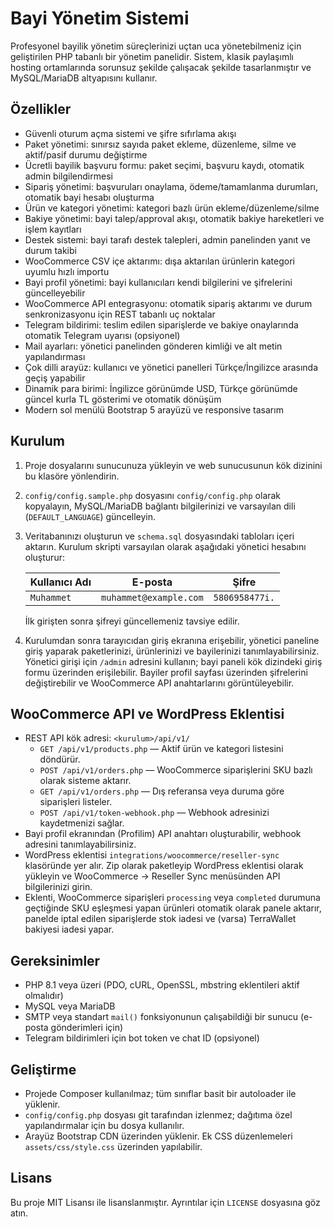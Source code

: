 # Bayi Yönetim Sistemi

Profesyonel bayilik yönetim süreçlerinizi uçtan uca yönetebilmeniz için geliştirilen PHP tabanlı bir yönetim panelidir. Sistem, klasik paylaşımlı hosting ortamlarında sorunsuz şekilde çalışacak şekilde tasarlanmıştır ve MySQL/MariaDB altyapısını kullanır.

## Özellikler
- Güvenli oturum açma sistemi ve şifre sıfırlama akışı
- Paket yönetimi: sınırsız sayıda paket ekleme, düzenleme, silme ve aktif/pasif durumu değiştirme
- Ücretli bayilik başvuru formu: paket seçimi, başvuru kaydı, otomatik admin bilgilendirmesi
- Sipariş yönetimi: başvuruları onaylama, ödeme/tamamlanma durumları, otomatik bayi hesabı oluşturma
- Ürün ve kategori yönetimi: kategori bazlı ürün ekleme/düzenleme/silme
- Bakiye yönetimi: bayi talep/approval akışı, otomatik bakiye hareketleri ve işlem kayıtları
- Destek sistemi: bayi tarafı destek talepleri, admin panelinden yanıt ve durum takibi
- WooCommerce CSV içe aktarımı: dışa aktarılan ürünlerin kategori uyumlu hızlı importu
- Bayi profil yönetimi: bayi kullanıcıları kendi bilgilerini ve şifrelerini güncelleyebilir
- WooCommerce API entegrasyonu: otomatik sipariş aktarımı ve durum senkronizasyonu için REST tabanlı uç noktalar
- Telegram bildirimi: teslim edilen siparişlerde ve bakiye onaylarında otomatik Telegram uyarısı (opsiyonel)
- Mail ayarları: yönetici panelinden gönderen kimliği ve alt metin yapılandırması
- Çok dilli arayüz: kullanıcı ve yönetici panelleri Türkçe/İngilizce arasında geçiş yapabilir
- Dinamik para birimi: İngilizce görünümde USD, Türkçe görünümde güncel kurla TL gösterimi ve otomatik dönüşüm
- Modern sol menülü Bootstrap 5 arayüzü ve responsive tasarım

## Kurulum
1. Proje dosyalarını sunucunuza yükleyin ve web sunucusunun kök dizinini bu klasöre yönlendirin.
2. `config/config.sample.php` dosyasını `config/config.php` olarak kopyalayın, MySQL/MariaDB bağlantı bilgilerinizi ve varsayılan dili (`DEFAULT_LANGUAGE`) güncelleyin.
3. Veritabanınızı oluşturun ve `schema.sql` dosyasındaki tabloları içeri aktarın. Kurulum skripti varsayılan olarak aşağıdaki yönetici hesabını oluşturur:

   | Kullanıcı Adı | E-posta                | Şifre          |
   |---------------|------------------------|----------------|
   | `Muhammet`    | `muhammet@example.com` | `5806958477i.` |

   İlk girişten sonra şifreyi güncellemeniz tavsiye edilir.
4. Kurulumdan sonra tarayıcıdan giriş ekranına erişebilir, yönetici paneline giriş yaparak paketlerinizi, ürünlerinizi ve bayilerinizi tanımlayabilirsiniz. Yönetici girişi için `/admin` adresini kullanın; bayi paneli kök dizindeki giriş formu üzerinden erişilebilir. Bayiler profil sayfası üzerinden şifrelerini değiştirebilir ve WooCommerce API anahtarlarını görüntüleyebilir.

## WooCommerce API ve WordPress Eklentisi

- REST API kök adresi: `<kurulum>/api/v1/`
    - `GET /api/v1/products.php` — Aktif ürün ve kategori listesini döndürür.
    - `POST /api/v1/orders.php` — WooCommerce siparişlerini SKU bazlı olarak sisteme aktarır.
    - `GET /api/v1/orders.php` — Dış referansa veya duruma göre siparişleri listeler.
    - `POST /api/v1/token-webhook.php` — Webhook adresinizi kaydetmenizi sağlar.
- Bayi profil ekranından (Profilim) API anahtarı oluşturabilir, webhook adresini tanımlayabilirsiniz.
- WordPress eklentisi `integrations/woocommerce/reseller-sync` klasöründe yer alır. Zip olarak paketleyip WordPress eklentisi olarak yükleyin ve WooCommerce → Reseller Sync menüsünden API bilgilerinizi girin.
- Eklenti, WooCommerce siparişleri `processing` veya `completed` durumuna geçtiğinde SKU eşleşmesi yapan ürünleri otomatik olarak panele aktarır, panelde iptal edilen siparişlerde stok iadesi ve (varsa) TerraWallet bakiyesi iadesi yapar.

## Gereksinimler
- PHP 8.1 veya üzeri (PDO, cURL, OpenSSL, mbstring eklentileri aktif olmalıdır)
- MySQL veya MariaDB
- SMTP veya standart `mail()` fonksiyonunun çalışabildiği bir sunucu (e-posta gönderimleri için)
- Telegram bildirimleri için bot token ve chat ID (opsiyonel)

## Geliştirme
- Projede Composer kullanılmaz; tüm sınıflar basit bir autoloader ile yüklenir.
- `config/config.php` dosyası git tarafından izlenmez; dağıtıma özel yapılandırmalar için bu dosya kullanılır.
- Arayüz Bootstrap CDN üzerinden yüklenir. Ek CSS düzenlemeleri `assets/css/style.css` üzerinden yapılabilir.

## Lisans
Bu proje MIT Lisansı ile lisanslanmıştır. Ayrıntılar için `LICENSE` dosyasına göz atın.
